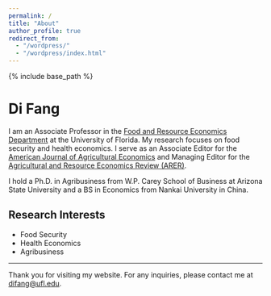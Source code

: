 ```yaml
---
permalink: /
title: "About"
author_profile: true
redirect_from: 
  - "/wordpress/"
  - "/wordpress/index.html"
---
```


{% include base_path %}

# Di Fang

I am an Associate Professor in the [Food and Resource Economics Department](https://fred.ifas.ufl.edu/about/directory/di-fang/) at the University of Florida. My research focuses on food security and health economics. I serve as an Associate Editor for the [American Journal of Agricultural Economics](https://onlinelibrary.wiley.com/page/journal/14678276/homepage/editorial-board) and Managing Editor for the [Agricultural and Resource Economics Review (ARER)](https://www.cambridge.org/core/journals/agricultural-and-resource-economics-review/information/about-this-journal/editorial-board).

I hold a Ph.D. in Agribusiness from W.P. Carey School of Business at Arizona State University and a BS in Economics from Nankai University in China.

## Research Interests
- Food Security
- Health Economics
- Agribusiness

---

Thank you for visiting my website. For any inquiries, please contact me at [difang@ufl.edu](difang@ufl.edu).
